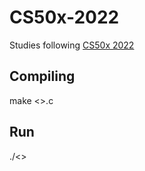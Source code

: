 # CS50x-2022
Studies following [CS50x 2022](https://cs50.harvard.edu/x/2022/)

## Compiling
make <>.c

## Run
./<>